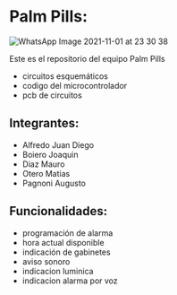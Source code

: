 # Palm Pills:

![WhatsApp Image 2021-11-01 at 23 30 38](https://user-images.githubusercontent.com/82232190/145638658-7aa1605b-b4f3-411f-a63c-e6618f0e8428.jpeg)

Este es el repositorio del equipo Palm Pills
- circuitos esquemáticos
- codigo del microcontrolador
- pcb de circuitos

## Integrantes:
- Alfredo Juan Diego 
- Boiero  Joaquin
- Diaz Mauro
- Otero Matias
- Pagnoni Augusto

## Funcionalidades:
- programación de alarma
- hora actual disponible
- indicación de gabinetes
- aviso sonoro
- indicacion luminica
- indicacion alarma por voz
